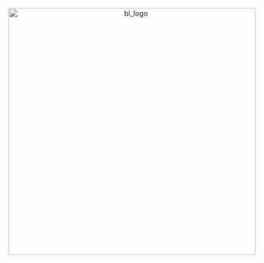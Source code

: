 <div align="center">
<img width="500" height="500" alt="bl_logo" src="https://github.com/user-attachments/assets/d8191c1d-cd57-42fa-b95b-c85f55eb9cdb" />
</div>
